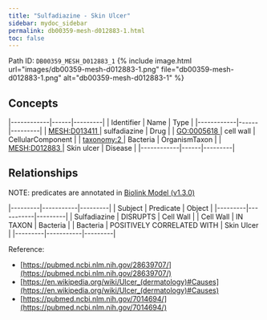 ```yaml
---
title: "Sulfadiazine - Skin Ulcer"
sidebar: mydoc_sidebar
permalink: db00359-mesh-d012883-1.html
toc: false 
---
```



Path ID: `DB00359_MESH_D012883_1`
{% include image.html url="images/db00359-mesh-d012883-1.png" file="db00359-mesh-d012883-1.png" alt="db00359-mesh-d012883-1" %}

## Concepts

|------------|------|---------|
| Identifier | Name | Type    |
|------------|------|---------|
| <a href="https://identifiers.org/MESH:D013411">MESH:D013411 </a> | sulfadiazine | Drug |
| <a href="https://identifiers.org/GO:0005618">GO:0005618 </a> | cell wall | CellularComponent |
| <a href="https://identifiers.org/taxonomy:2">taxonomy:2 </a> | Bacteria | OrganismTaxon |
| <a href="https://identifiers.org/MESH:D012883">MESH:D012883 </a> | Skin ulcer | Disease |
|------------|------|---------|

## Relationships


NOTE: predicates are annotated in <a href="https://github.com/biolink/biolink-model/releases/tag/v1.3.0">Biolink Model (v1.3.0)</a>

|---------|-----------|---------|
| Subject | Predicate | Object  |
|---------|-----------|---------|
| Sulfadiazine | DISRUPTS | Cell Wall |
| Cell Wall | IN TAXON | Bacteria |
| Bacteria | POSITIVELY CORRELATED WITH | Skin Ulcer |
|---------|-----------|---------|

Reference: 
  - [https://pubmed.ncbi.nlm.nih.gov/28639707/](https://pubmed.ncbi.nlm.nih.gov/28639707/)
  - [https://en.wikipedia.org/wiki/Ulcer_(dermatology)#Causes](https://en.wikipedia.org/wiki/Ulcer_(dermatology)#Causes)
  - [https://pubmed.ncbi.nlm.nih.gov/7014694/](https://pubmed.ncbi.nlm.nih.gov/7014694/)
